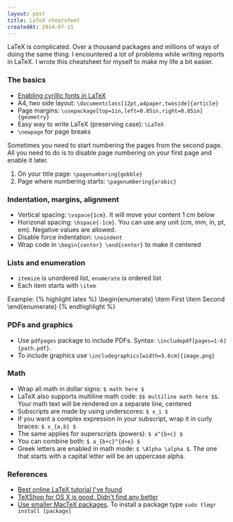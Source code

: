 ```yaml
---
layout: post
title: LaTeX cheatsheet
createdAt: 2014-07-15
---
```


LaTeX is complicated. Over a thousand packages and millions of ways of doing the same thing. I encountered a lot of problems while writing reports in LaTeX. I wrote this cheatsheet for myself to make my life a bit easier.

<!--more-->

### The basics

- [Enabling cyrillic fonts in LaTeX](/cyrillic-fonts-in-latex/)
- A4, two side layout: `\documentclass[12pt,a4paper,twoside]{article}`
- Page margins: `\usepackage[top=1in,left=0.85in,right=0.85in]{geometry}`
- Easy way to write LaTeX (preserving case): `\LaTeX`
- `\newpage` for page breaks

Sometimes you need to start numbering the pages from the second page. All you need to do is to disable page numbering on your first page and enable it later.

1. On your title page: `\pagenumbering{gobble}`
2. Page where numbering starts: `\pagenumbering{arabic}`

### Indentation, margins, alignment

- Vertical spacing: `\vspace{1cm}`. It will move your content 1 cm below
- Horizonal spacing: `\hspace{-1cm}`. You can use any unit (cm, mm, in, pt, em). Negative values are allowed.
- Disable force indentation: `\noindent`
- Wrap code in `\begin{center} \end{center}` to make it centered

### Lists and enumeration

- `itemize` is unordered list, `enumerate` is ordered list
- Each item starts with `\item`

Example:
{% highlight latex %}
\begin{enumerate}
    \item First
    \item Second
\end{enumerate}
{% endhighlight %}

### PDFs and graphics

- Use `pdfpages` package to include PDFs. Syntax: `\includepdf[pages=1-6]{path.pdf}`.
- To include graphics use `\includegraphics[width=5.6cm]{image.png}`

### Math

- Wrap all math in dollar signs: `$ math here $`
- LaTeX also supports multiline math code: `$$ multiline math here $$`. Your math text will be rendered on a separate line, centered
- Subscripts are made by using underscores: `$ x_i $`
- If you want a complex expression in your subscript, wrap it in curly braces: `$ x_{a,b} $`
- The same applies for superscripts (powers): `$ a^{b+c} $`
- You can combine both: `$ a_{b+c}^{d+e} $`
- Greek letters are enabled in math mode: `$ \Alpha \alpha $`. The one that starts with a capital letter will be an uppercase alpha.

### References

- [Best online LaTeX tutorial I've found](http://en.wikibooks.org/wiki/LaTeX)
- [TeXShop for OS X is good. Didn't find any better](http://pages.uoregon.edu/koch/texshop/)
- [Use smaller MacTeX packages](https://tug.org/mactex/morepackages.html). To install a package type `sudo tlmgr install [package]`
